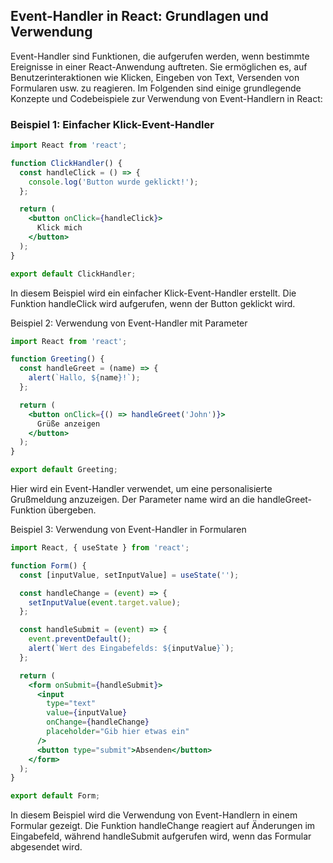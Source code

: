 ## Event-Handler in React: Grundlagen und Verwendung

Event-Handler sind Funktionen, die aufgerufen werden, wenn bestimmte Ereignisse in einer React-Anwendung auftreten. Sie ermöglichen es, auf Benutzerinteraktionen wie Klicken, Eingeben von Text, Versenden von Formularen usw. zu reagieren. Im Folgenden sind einige grundlegende Konzepte und Codebeispiele zur Verwendung von Event-Handlern in React:

### Beispiel 1: Einfacher Klick-Event-Handler

```jsx
import React from 'react';

function ClickHandler() {
  const handleClick = () => {
    console.log('Button wurde geklickt!');
  };

  return (
    <button onClick={handleClick}>
      Klick mich
    </button>
  );
}

export default ClickHandler;
```

In diesem Beispiel wird ein einfacher Klick-Event-Handler erstellt. Die Funktion handleClick wird aufgerufen, wenn der Button geklickt wird.

Beispiel 2: Verwendung von Event-Handler mit Parameter

```jsx
import React from 'react';

function Greeting() {
  const handleGreet = (name) => {
    alert(`Hallo, ${name}!`);
  };

  return (
    <button onClick={() => handleGreet('John')}>
      Grüße anzeigen
    </button>
  );
}

export default Greeting;
```

Hier wird ein Event-Handler verwendet, um eine personalisierte Grußmeldung anzuzeigen. Der Parameter name wird an die handleGreet-Funktion übergeben.

Beispiel 3: Verwendung von Event-Handler in Formularen

```jsx
import React, { useState } from 'react';

function Form() {
  const [inputValue, setInputValue] = useState('');

  const handleChange = (event) => {
    setInputValue(event.target.value);
  };

  const handleSubmit = (event) => {
    event.preventDefault();
    alert(`Wert des Eingabefelds: ${inputValue}`);
  };

  return (
    <form onSubmit={handleSubmit}>
      <input
        type="text"
        value={inputValue}
        onChange={handleChange}
        placeholder="Gib hier etwas ein"
      />
      <button type="submit">Absenden</button>
    </form>
  );
}

export default Form;

```

In diesem Beispiel wird die Verwendung von Event-Handlern in einem Formular gezeigt. Die Funktion handleChange reagiert auf Änderungen im Eingabefeld, während handleSubmit aufgerufen wird, wenn das Formular abgesendet wird.